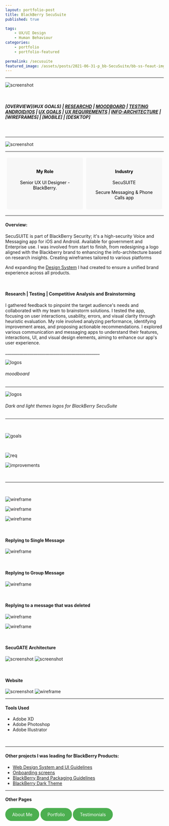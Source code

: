 ```yaml
---
layout: portfolio-post
title: BlackBerry SecuSuite 
published: true

tags: 
    - UX/UI Design
    - Human Behaviour
categories:
    - portfolio
    - portfolio-featured
    
permalink: /secusuite
featured_image: /assets/posts/2021-06-31-p_bb-SecuSuite/bb-ss-feaut-img.png
---
```


<style>
  .flex-container {
    display: flex;              /* Enables flexbox */
    justify-content: space-between; /* Positions items on opposite ends */
    align-items: stretch;       /* Stretches items to fill the container */
  }
  .flex-box {
    width: 50%;                 /* Sets width for each box */
    background-color: #f7f7f7;
    border: 0px solid black;
    padding: 15px;
    margin: 5px;
    border-radius: 5px;
    color: black;
    text-align: center; 
  }
</style>
______________________


![screenshot](assets/posts/2021-06-31-p_bb-SecuSuite/P_BB-secusuit_Illust.png "screenshot")


<br>

##### [OVERVIEW](#UX GOALS) | [RESEARCHD](#Research) | [MOODBOARD](#ux-goals-and-challenges) | [TESTING ANDROID/IOS](#user-flow) | [UX GOALS](#wireframes--prototype) | [UX REQUIREMENTS](#figma---components-and-design-system) | [INFO-ARCHITECTURE](#accessibility)  | [WIREFRAMES] | [MOBILE] | [DESKTOP]  

<br>

_______________________________________________

![screenshot](assets/posts/2021-06-31-p_bb-SecuSuite/ss-bb-logos.png "screenshot")


______________________________________________


<div class= "flex-container">
  <div class="flex-box" markdown="1">

#### My Role

 Senior UX UI Designer - BlackBerry. 
   


  </div>

   <div class="flex-box" markdown="1">
   
#### Industry

   SecuSUITE 
   
   Secure Messaging & Phone Calls app
   
   

  </div>
</div>

_______________________________________________


<div class="row">
  <div class="col-sm-6" markdown="1">

#### Overview:
 
 SecuSUITE is part of BlackBerry Security; it's a high-security Voice and Messaging app for iOS and Android. Available for government and Enterprise use. I was involved from start to finish, from redesigning a logo aligned with the Blackberry brand to enhancing the info-architecture based on research insights. Creating wireframes tailored to various platforms
 
 And expanding the [Design System](/colour-accessibility) I had created to ensure a unified brand experience across all products.
 
 
<br>

  </div>
  <div class="col-sm-6" markdown="1">

#### Research | Testing | Competitive Analysis and Brainstorming

  I gathered feedback to pinpoint the target audience's needs and collaborated with my team to brainstorm solutions. I tested the app, focusing on user interactions, usability, errors, and visual clarity through heuristic evaluation. My role involved analyzing performance, identifying improvement areas, and proposing actionable recommendations. I explored various communication and messaging apps to understand their features, interactions, UI, and visual design elements, aiming to enhance our app's user experience.

  </div>
</div>
_______________________________________________


![logos](assets/posts/2021-06-31-p_bb-SecuSuite/Moodboard02.webp "logos")

###### moodboard
_____________________________________


![logos](assets/posts/2021-06-31-p_bb-SecuSuite/logosWCAG.png "logos")

###### Dark and light themes logos for BlackBerry SecuSuite 
_____________________________________

<br>

![goals](assets/posts/2021-06-31-p_bb-SecuSuite/2-SecuSuite-goals.png "goals")


<br>

![req](assets/posts/2021-06-31-p_bb-SecuSuite/2-SecuSuite-requirment.png "req")

![improvements](assets/posts/2021-06-31-p_bb-SecuSuite/1-SecuSuite-Review.png "improvements")

<br>


__________________________

<br>

![wireframe](assets/posts/2021-06-31-p_bb-SecuSuite/2-SecuSuite-Mobile-contacts.png "wireframe")

![wireframe](assets/posts/2021-06-31-p_bb-SecuSuite/bb-ss-screens.png "wireframe")

![wireframe](assets/posts/2021-06-31-p_bb-SecuSuite/2-SecuSuite-Mobile-spec.png "wireframe")

<br>

#### Replying to Single Message

![wireframe](assets/posts/2021-06-31-p_bb-SecuSuite/bb-ss-reply-singleAndroid.png "wireframe")

<br>

#### Replying to Group Message

![wireframe](assets/posts/2021-06-31-p_bb-SecuSuite/bb-ss-reply-group.png "wireframe")

<br>

#### Replying to a message that was deleted

![wireframe](assets/posts/2021-06-31-p_bb-SecuSuite/bb-ss-reply-messageDeleted-Android.png "wireframe")



![wireframe](assets/posts/2021-06-31-p_bb-SecuSuite/3-SecuSuite-Desktop.png "wireframe")

<br>


#### SecuGATE Architecture

![screenshot](assets/posts/2021-06-31-p_bb-SecuSuite/ss-bb-architecture1.png "screenshot")
![screenshot](assets/posts/2021-06-31-p_bb-SecuSuite/ss-bb-architecture3.png "screenshot")

<br>

#### Website

![screenshot](assets/posts/2021-06-31-p_bb-SecuSuite/ScreenShot-website.png "screenshot")
![wireframe](assets/posts/2021-06-31-p_bb-SecuSuite/ScreenShot2021.png "wireframe")


__________________________________

#### Tools Used 

-  Adobe XD 
-  Adobe Photoshop
-  Adobe Illustrator 


<br>

______________________________________________________


#### Other projects I was leading for BlackBerry Products:


- [Web Design System and UI Guidelines](/design-guidelines)
- [Onboarding screens](/empty-data)
- [BlackBerry Brand Packaging Guidelines](/bb-brand) 
- [BlackBerry Dark Theme](/colour-accessibility) 

__________________________________________________________

#### Other Pages

<html lang="en">
<head>
    <meta charset="UTF-8">
    <meta name="viewport" content="width=device-width, initial-scale=1.0">
    <title>Styled Link</title>
    <style>
        .oval-link {
            display: inline-block;
            padding: 10px 20px;
            background-color: #4CAF50; /* Background color */
            color: white; /* Text color */
            border: 2px solid #4CAF50; /* Border color */
            border-radius: 30px; /* Rounded corners */
            text-decoration: none; /* Remove underline */
             }
  .oval-link:hover {
            background-color: white; /* Hover background color */
            color: #4CAF50; /* Hover text color */
        }
    </style>
</head>
<body>
    <a href="https://curlydesigner.com/about" class="oval-link">About Me</a>
</body>
</html>

<html lang="en">
<head>
    <meta charset="UTF-8">
    <meta name="viewport" content="width=device-width, initial-scale=1.0">
    <title>Styled Link</title>
    <style>
        .oval-link {
            display: inline-block;
            padding: 10px 20px;
            background-color: #4CAF50; /* Background color */
            color: white; /* Text color */
            border: 2px solid #4CAF50; /* Border color */
            border-radius: 30px; /* Rounded corners */
            text-decoration: none; /* Remove underline */
             }
  .oval-link:hover {
            background-color: white; /* Hover background color */
            color: #4CAF50; /* Hover text color */
        }
    </style>
</head>
<body>
    <a href="https://curlydesigner.com/category/portfolio" class="oval-link">Portfolio</a>
</body>
</html>

<html lang="en">
<head>
    <meta charset="UTF-8">
    <meta name="viewport" content="width=device-width, initial-scale=1.0">
    <title>Styled Link</title>
    <style>
        .oval-link {
            display: inline-block;
            padding: 10px 20px;
            background-color: #4CAF50; /* Background color */
            color: white; /* Text color */
            border: 2px solid #4CAF50; /* Border color */
            border-radius: 30px; /* Rounded corners */
            text-decoration: none; /* Remove underline */
             }
  .oval-link:hover {
            background-color: white; /* Hover background color */
            color: #4CAF50; /* Hover text color */
        }
    </style>
</head>
<body>
    <a href="https://curlydesigner.com/#testimonials" class="oval-link">Testimonials</a>
</body>
</html>